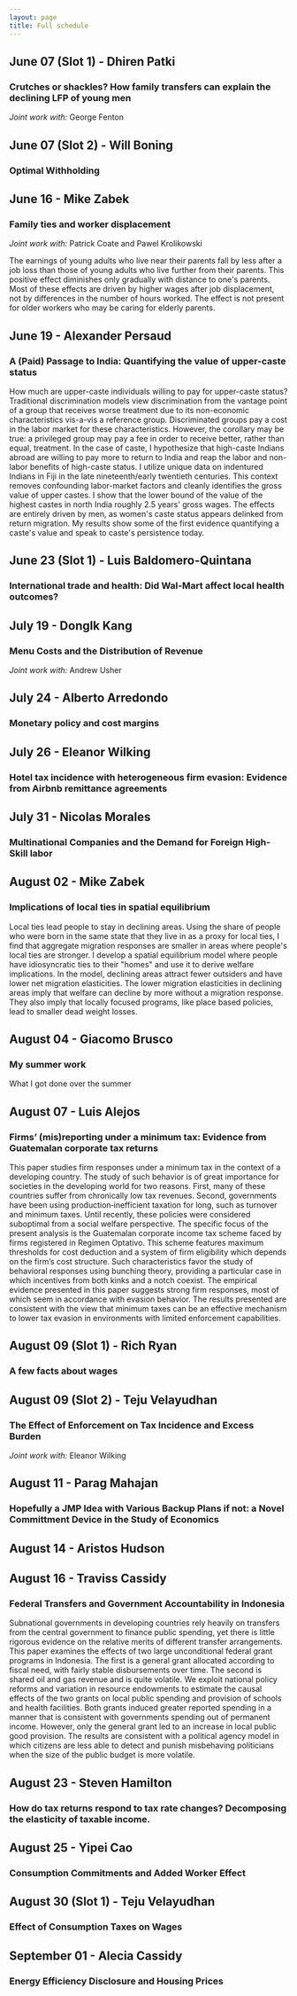 ```yaml
---
layout: page
title: Full schedule
---
```

## June 07 (Slot 1) - Dhiren Patki

### Crutches or shackles? How family transfers can explain the declining LFP of young men

*Joint work with:* George Fenton

## June 07 (Slot 2) - Will Boning

### Optimal Withholding

## June 16 - Mike Zabek

### Family ties and worker displacement

*Joint work with:* Patrick Coate and Pawel Krolikowski

The earnings of young adults who live near their parents fall by less after a job loss than those of young adults who live further from their parents. This positive effect diminishes only gradually with distance to one's parents. Most of these effects are driven by higher wages after job displacement, not by differences in the number of hours worked. The effect is not present for older workers who may be caring for elderly parents.

## June 19 - Alexander Persaud

### A (Paid) Passage to India:  Quantifying the value of upper-caste status

How much are upper-caste individuals willing to pay for upper-caste status?  Traditional discrimination models view discrimination from the vantage point of a group that receives worse treatment due to its non-economic characteristics vis-a-vis a reference group.  Discriminated groups pay a cost in the labor market for these characteristics.  However, the corollary may be true:  a privileged group may pay a fee in order to receive better, rather than equal, treatment.  In the case of caste, I hypothesize that high-caste Indians abroad are willing to pay more to return to India and reap the labor and non-labor benefits of high-caste status.  I utilize unique data on indentured Indians in Fiji in the late nineteenth/early twentieth centuries.  This context removes confounding labor-market factors and cleanly identifies the gross value of upper castes.  I show that the lower bound of the value of the highest castes in north India roughly 2.5 years' gross wages. The effects are entirely driven by men, as women's caste status appears delinked from return migration.  My results show some of the first evidence quantifying a caste's value and speak to caste's persistence today.


## June 23 (Slot 1) - Luis Baldomero-Quintana

### International trade and health: Did Wal-Mart affect local health outcomes?

## July 19 - DongIk Kang

### Menu Costs and the Distribution of Revenue

*Joint work with:* Andrew Usher

## July 24 - Alberto Arredondo

### Monetary policy and cost margins

## July 26 - Eleanor Wilking

### Hotel tax incidence with heterogeneous firm evasion: Evidence from Airbnb remittance agreements

## July 31 - Nicolas Morales

### Multinational Companies and the Demand for Foreign High-Skill labor

## August 02 - Mike Zabek

### Implications of local ties in spatial equilibrium

Local ties lead people to stay in declining areas. Using the share of people who were born in the same state that they live in as a proxy for local ties, I find that aggregate migration responses are smaller in areas where people's local ties are stronger. I develop a spatial equilibrium model where people have idiosyncratic ties to their "homes" and use it to derive welfare implications. In the model, declining areas attract fewer outsiders and have lower net migration elasticities. The lower migration elasticities in declining areas imply that welfare can decline by more without a migration response. They also imply that locally focused programs, like place based policies, lead to smaller dead weight losses.

## August 04 - Giacomo Brusco

### My summer work

What I got done over the summer

## August 07 - Luis Alejos

### Firms’ (mis)reporting under a minimum tax: Evidence from Guatemalan corporate tax returns

This paper studies firm responses under a minimum tax in the context of a developing country. The study of such behavior is of great importance for societies in the developing world for two reasons. First, many of these countries suffer from chronically low tax revenues. Second, governments have been using production‐inefficient taxation for long, such as turnover and minimum taxes. Until recently, these policies were considered suboptimal from a social welfare perspective. The specific focus of the present analysis is the Guatemalan corporate income tax scheme faced by firms registered in Regimen Optativo. This scheme features maximum thresholds for cost deduction and a system of firm eligibility which depends on the firm’s cost structure. Such characteristics favor the study of behavioral responses using
bunching theory, providing a particular case in which incentives from both kinks and a notch coexist. The empirical evidence presented in this paper suggests strong firm responses, most of which seem in accordance with evasion behavior. The results presented are consistent with the view that minimum taxes can be an effective mechanism to lower tax evasion in environments with limited enforcement capabilities.

## August 09 (Slot 1) - Rich Ryan

### A few facts about wages

## August 09 (Slot 2) - Teju Velayudhan

### The Effect of Enforcement on Tax Incidence and Excess Burden

*Joint work with:* Eleanor Wilking

## August 11 - Parag Mahajan

### Hopefully a JMP Idea with Various Backup Plans if not: a Novel Committment Device in the Study of Economics

## August 14 - Aristos Hudson

## August 16 - Traviss Cassidy

### Federal Transfers and Government Accountability in Indonesia

Subnational governments in developing countries rely heavily on transfers from 
the central government to finance public spending, yet there is little rigorous 
evidence on the relative merits of different transfer arrangements. 	
This paper examines the effects of two large unconditional federal grant 
programs in Indonesia.
The first is a general grant allocated according to fiscal need, with 
fairly stable disbursements over time. 
The second is shared oil and gas revenue and is quite volatile.
We exploit national policy reforms and variation in resource endowments to 
estimate the causal effects of the two grants on local public spending and 
provision of schools and health facilities.
Both grants induced greater reported spending in a manner that is consistent 
with governments spending out of permanent income. 
However, only the general grant led to an increase in local public good 
provision.
The results are consistent with a political agency model in 
which citizens are less able to detect and punish misbehaving politicians when 
the size of the public budget is more volatile.

## August 23 - Steven Hamilton

### How do tax returns respond to tax rate changes? Decomposing the elasticity of taxable income.

## August 25 - Yipei Cao

### Consumption Commitments and Added Worker Effect

## August 30 (Slot 1) - Teju Velayudhan

### Effect of Consumption Taxes on Wages

## September 01 - Alecia Cassidy

### Energy Efficiency Disclosure and Housing Prices

